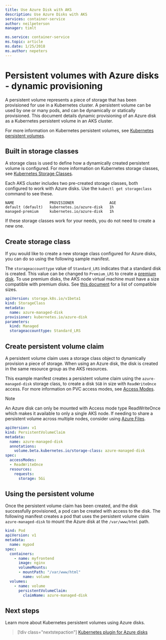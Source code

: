 ```yaml
---
title: Use Azure Disk with AKS
description: Use Azure Disks with AKS
services: container-service
author: neilpeterson
manager: timlt

ms.service: container-service
ms.topic: article
ms.date: 1/25/2018
ms.author: nepeters
---
```


# Persistent volumes with Azure disks - dynamic provisioning

A persistent volume represents a piece of storage that has been provisioned for use in a Kubernetes cluster. A persistent volume can be used by one or many pods, and can be dynamically or statically provisioned. This document details dynamic provisioning of an Azure disk as a Kubernetes persistent volume in an AKS cluster. 

For more information on Kubernetes persistent volumes, see [Kubernetes persistent volumes][kubernetes-volumes].

## Built in storage classes

A storage class is used to define how a dynamically created persistent volume is configured. For more information on Kubernetes storage classes, see [Kubernetes Storage Classes][kubernetes-storage-classes].

Each AKS cluster includes two pre-created storage classes, both configured to work with Azure disks. Use the `kubectl get storageclass` command to see these.

```console
NAME                PROVISIONER                AGE
default (default)   kubernetes.io/azure-disk   1h
managed-premium     kubernetes.io/azure-disk   1h
```

If these storage classes work for your needs, you do not need to create a new one.

## Create storage class

If you would like to create a new storage class configured for Azure disks, you can do so using the following sample manifest. 

The `storageaccounttype` value of `Standard_LRS` indicates that a standard disk is created. This value can be changed to `Premium_LRS` to create a [premium disk][premium-storage]. To use premium disks, the AKS node virtual machine must have a size compatible with premium disks. See [this document][premium-storage] for a list of compatible sizes.

```yaml
apiVersion: storage.k8s.io/v1beta1
kind: StorageClass
metadata:
  name: azure-managed-disk
provisioner: kubernetes.io/azure-disk
parameters:
  kind: Managed
  storageaccounttype: Standard_LRS
```

## Create persistent volume claim

A persistent volume claim uses a storage class object to dynamically provision a piece of storage. When using an Azure disk, the disk is created in the same resource group as the AKS resources.

This example manifest creates a persistent volume claim using the `azure-managed-disk` storage class, to create a disk `5GB` in size with `ReadWriteOnce` access. For more information on PVC access modes, see [Access Modes][access-modes].

> [!NOTE]
> An Azure disk can only be mounted with Access mode type ReadWriteOnce which makes it available to only a single AKS node. If needing to share a persistent volume across multiple nodes, consider using [Azure Files][azure-files-pvc]. 

```yaml
apiVersion: v1
kind: PersistentVolumeClaim
metadata:
  name: azure-managed-disk
  annotations:
    volume.beta.kubernetes.io/storage-class: azure-managed-disk
spec:
  accessModes:
  - ReadWriteOnce
  resources:
    requests:
      storage: 5Gi
```

## Using the persistent volume

Once the persistent volume claim has been created, and the disk successfully provisioned, a pod can be created with access to the disk. The following manifest creates a pod that uses the persistent volume claim `azure-managed-disk` to mount the Azure disk at the `/var/www/html` path. 

```yaml
kind: Pod
apiVersion: v1
metadata:
  name: mypod
spec:
  containers:
    - name: myfrontend
      image: nginx
      volumeMounts:
      - mountPath: "/var/www/html"
        name: volume
  volumes:
    - name: volume
      persistentVolumeClaim:
        claimName: azure-managed-disk
```

## Next steps

Learn more about Kubernetes persistent volumes using Azure disks.

> [!div class="nextstepaction"]
> [Kubernetes plugin for Azure disks][kubernetes-disk]

<!-- LINKS - external -->
[access-modes]: https://kubernetes.io/docs/concepts/storage/persistent-volumes/#access-modes
[kubernetes-disk]: https://kubernetes.io/docs/concepts/storage/storage-classes/#new-azure-disk-storage-class-starting-from-v172
[kubernetes-storage-classes]: https://kubernetes.io/docs/concepts/storage/storage-classes/
[kubernetes-volumes]: https://kubernetes.io/docs/concepts/storage/persistent-volumes/

<!-- LINKS - internal -->
[azure-files-pvc]: azure-files-dynamic-pv.md
[premium-storage]: ../virtual-machines/windows/premium-storage.md